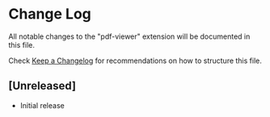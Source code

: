# Change Log

All notable changes to the "pdf-viewer" extension will be documented in this file.

Check [Keep a Changelog](http://keepachangelog.com/) for recommendations on how to structure this file.

## [Unreleased]

- Initial release